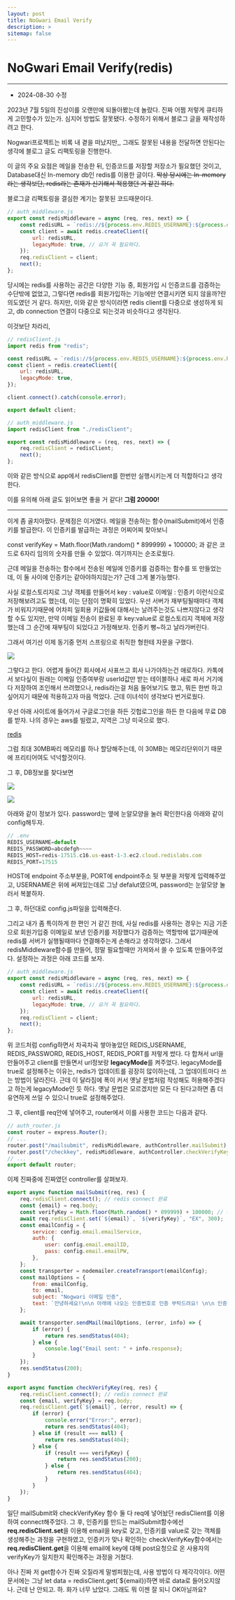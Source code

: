 ```yaml
---
layout: post
title: NoGwari Email Verify
description: >
sitemap: false
---
```


# NoGwari Email Verify(redis)

---

-   2024-08-30 수정

2023년 7월 5일의 진성이를 오랜만에 되돌아봤는데 놀랐다. 진짜 어쩜 저렇게 큐티하게 고민할수가 있는가. 심지어 방법도 잘못됐다. 수정하기 위해서 블로그 글을 재작성하려고 한다.

Nogwari프로젝트는 비록 내 곁을 떠났지만,, 그래도 잘못된 내용을 전달하면 안된다는 생각에 블로그 글도 리팩토링을 진행한다.

이 글의 주요 요점은 메일을 전송한 뒤, 인증코드를 저장할 저장소가 필요했던 것이고, Database대신 In-memory db인 redis를 이용한 글이다.
~~막상 당시에는 In-memory라는 생각보단, redis라는 존재가 신기해서 적용했던 거 같긴 하다.~~

블로그글 리팩토링을 결심한 계기는 잘못된 코드때문이다.

```javascript
// auth_middleware.js
export const redisMiddleware = async (req, res, next) => {
    const redisURL = `redis://${process.env.REDIS_USERNAME}:${process.env.REDIS_PASSWORD}@${process.env.REDIS_HOST}:${process.env.REDIS_PORT}`;
    const client = await redis.createClient({
        url: redisURL,
        legacyMode: true, // 요거 꼭 필요하다.
    });
    req.redisClient = client;
    next();
};
```

당시에는 redis를 사용하는 공간은 다양한 기능 중, 회원가입 시 인증코드를 검증하는 수단밖에 없었고, 그렇다면 redis를 회원가입하는 기능에만 연결시키면 되지 않을까?란 의도였던 거 같다.
하지만, 이와 같은 방식이라면 redis client를 다중으로 생성하게 되고, db connection 연결이 다중으로 되는것과 비슷하다고 생각된다.

이것보단 차라리,

```javascript
// redisClient.js
import redis from "redis";

const redisURL = `redis://${process.env.REDIS_USERNAME}:${process.env.REDIS_PASSWORD}@${process.env.REDIS_HOST}:${process.env.REDIS_PORT}`;
const client = redis.createClient({
    url: redisURL,
    legacyMode: true,
});

client.connect().catch(console.error);

export default client;
```

```javascript
// auth_middleware.js
import redisClient from "./redisClient";

export const redisMiddleware = (req, res, next) => {
    req.redisClient = redisClient;
    next();
};
```

이와 같은 방식으로 app에서 redisClient를 한번만 실행시키는게 더 적합하다고 생각한다.

이를 유의해 아래 글도 읽어보면 좋을 거 같다! **그럼 20000!**

---

이게 좀 골치아팠다. 문제점은 이거였다. 메일을 전송하는 함수(mailSubmit)에서 인증키를 발급한다. 이 인증키를 발급하는 과정은 어찌어찌 찾아보니

const verifyKey = Math.floor(Math.random() \* 899999) + 100000; 과 같은 코드로 6자리 임의의 숫자를 만들 수 있었다. 여기까지는 순조로웠다.

근데 메일을 전송하는 함수에서 전송된 메일에 인증키를 검증하는 함수를 또 만들었는데, 이 둘 사이에 인증키는 같아야하지않는가? 근데 그게 불가능했다.

사실 로컬스토리지로 그냥 객체를 만들어서 key : value로 이메일 : 인증키 이런식으로 저장해보려고도 했는데, 이는 단점이 명확히 있었다. 우선 서버가 재부팅될때마다 객체가 비워지기때문에 어차피 일회용 키값들에 대해서는 날려주는것도 나쁘지않다고 생각할 수도 있지만, 만약 이메일 전송이 완료된 후 key:value로 로컬스토리지 객체에 저장했는데 그 순간에 재부팅이 되었다고 가정해보자. 인증키 뻥~하고 날라가버린다.

그래서 여기선 이제 동기중 먼저 스프링으로 취직한 형한테 자문을 구했다.

![](../../assets/img/Project/nogwari/verify1.png)

그렇다고 한다. 어렵게 들어간 회사에서 사표쓰고 회사 나가야하는건 애로하다. 카톡에서 보다싶이 원래는 이메일 인증여부랑 userId값만 받는 테이블하나 새로 파서 거기에다 저장하여 조인해서 쓰려했으나, redis라는걸 처음 들어보기도 했고, 뭐든 한번 하고싶어지기 때문에 적용하고자 마음 먹었다. 근데 이녀석이 생각보다 번거로웠다.

우선 아래 사이트에 들어가서 구글로그인을 하든 깃헙로그인을 하든 한 다음에 무료 DB를 받자. 나의 경우는 aws를 빌렸고, 지역은 그냥 미국으로 했다.

[redis]

그럼 최대 30MB짜리 메모리를 하나 할당해주는데, 이 30MB는 메모리단위이기 때문에 프리티어여도 넉넉할것이다.

그 후, DB정보를 찾다보면

![](../../assets/img/Project/nogwari/verify2.png)

![](../../assets/img/Project/nogwari/verify3.png)

아래와 같이 정보가 있다. password는 옆에 눈알모양을 눌러 확인한다음 아래와 같이 config해두자.

```javascript
// .env
REDIS_USERNAME=default
REDIS_PASSWORD=abcdefgh~~~~
REDIS_HOST=redis-17515.c16.us-east-1-3.ec2.cloud.redislabs.com
REDIS_PORT=17515
```

HOST에 endpoint 주소부분을, PORT에 endpoint주소 뒷 부분을 저렇게 입력해주었고, USERNAME은 위에 써져있는데로 그냥 defalut였으며, password는 눈알모양 눌러서 복붙하자.

그 후, 하던대로 config.js파일을 입력해준다.

그리고 내가 좀 특이하게 한 편인 거 같긴 한데, 사실 redis를 사용하는 경우는 지금 기준으로 회원가입중 이메일로 보낸 인증키를 저장했다가 검증하는 역할밖에 없기때문에 redis를 서버가 실행될때마다 연결해주는게 손해라고 생각하였다. 그래서 redisMiddleware함수를 만들어, 정말 필요할때만 가져와서 쓸 수 있도록 만들어주었다. 설정하는 과정은 아래 코드를 보자.

```javascript
// auth_middleware.js
export const redisMiddleware = async (req, res, next) => {
    const redisURL = `redis://${process.env.REDIS_USERNAME}:${process.env.REDIS_PASSWORD}@${process.env.REDIS_HOST}:${process.env.REDIS_PORT}`;
    const client = await redis.createClient({
        url: redisURL,
        legacyMode: true, // 요거 꼭 필요하다.
    });
    req.redisClient = client;
    next();
};
```

위 코드처럼 config하면서 차곡차곡 쌓아놓았던 REDIS_USERNAME, REDIS_PASSWORD, REDIS_HOST, REDIS_PORT를 저렇게 썼다. 다 합쳐서 url을 만들어주고 client를 만들면서 url정보랑 **legacyMode**를 켜주었다. legacyMode를 true로 설정해주는 이유는, redis가 업데이트를 굉장히 많이하는데, 그 업데이트마다 쓰는 방법이 달라진다. 근데 이 달라짐에 폭이 커서 옛날 문법처럼 작성해도 허용해주겠다고 하는게 legacyMode인 듯 하다. 옛날 문법은 모르겠지만 모든 다 된다고하면 좀 더 유연하게 쓰일 수 있으니 true로 설정해주었다.

그 후, client를 req안에 넣어주고, router에서 이를 사용한 코드는 다음과 같다.

```javascript
// auth_router.js
const router = express.Router();
// ...
router.post("/mailsubmit", redisMiddleware, authController.mailSubmit);
router.post("/checkkey", redisMiddleware, authController.checkVerifyKey);
// ...
export default router;
```

이제 진짜중에 진짜였던 controller를 살펴보자.

```javascript
export async function mailSubmit(req, res) {
    req.redisClient.connect(); // redis connect 완료
    const {email} = req.body;
    const verifyKey = Math.floor(Math.random() * 899999) + 100000; // 무작위값 생성
    await req.redisClient.set(`${email}`, `${verifyKey}`, "EX", 300);
    const emailConfig = {
        service: config.email.emailService,
        auth: {
            user: config.email.emailID,
            pass: config.email.emailPW,
        },
    };
    const transporter = nodemailer.createTransport(emailConfig);
    const mailOptions = {
        from: emailConfig,
        to: email,
        subject: "Nogwari 이메일 인증",
        text: `안녕하세요!\n\n 아래에 나오는 인증번호로 인증 부탁드려요! \n\n 인증번호 : ${verifyKey}`,
    };

    await transporter.sendMail(mailOptions, (error, info) => {
        if (error) {
            return res.sendStatus(404);
        } else {
            console.log("Email sent: " + info.response);
        }
    });
    res.sendStatus(200);
}

export async function checkVerifyKey(req, res) {
    req.redisClient.connect(); // redis connect 완료
    const {email, verifyKey} = req.body;
    req.redisClient.get(`${email}`, (error, result) => {
        if (error) {
            console.error("Error:", error);
            return res.sendStatus(404);
        } else if (result === null) {
            return res.sendStatus(404);
        } else {
            if (result === verifyKey) {
                return res.sendStatus(200);
            } else {
                return res.sendStatus(404);
            }
        }
    });
}
```

일단 mailSubmit와 checkVerifyKey 함수 둘 다 req에 넣어놨던 redisClient를 이용하여 connect해주었다. 그 후, 인증키를 만드는 mailSubmit함수에선 **req.redisClient.set**을 이용해 email을 key로 갖고, 인증키를 value로 갖는 객체를 생성해주는 과정을 구현하였고, 인증키가 맞나 확인하는 checkVerifyKey함수에서는 **req.redisClient.get**을 이용해 email에 key에 대해 post요청으로 온 사용자의 verifyKey가 일치한지 확인해주는 과정을 거쳤다.

아나 진짜 저 get함수가 진짜 오질라게 말썽피웠는데, 사용 방법이 다 제각각이다. 어떤 문서에는 그냥 let data = redisClient.get(`${email})하면 바로 data로 들어오지않나. 근데 난 안되고. 하. 화가 너무 났었다. 그래도 뭐 이젠 잘 되니 OK아닐까요?

[redis]: https://yvvyoon.github.io/ubuntu/ufw-enable-ssh-timeout/
